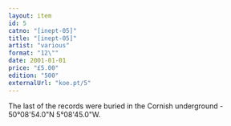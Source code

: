 ```yaml
---
layout: item
id: 5
catno: "[inept-05]"
title: "[inept-05]"
artist: "various"
format: "12\""
date: 2001-01-01
price: "£5.00"
edition: "500"
externalUrl: "koe.pt/5"
---
```


The last of the records were buried in the Cornish underground - 50°08'54.0"N 5°08'45.0"W.
